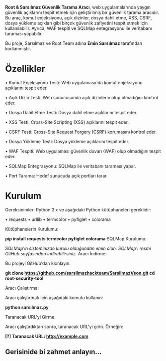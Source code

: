 **Root & Sarsılmaz Güvenlik Tarama Aracı**, web uygulamalarında yaygın güvenlik açıklarını tespit etmek için geliştirilmiş bir güvenlik tarama aracıdır. Bu araç, komut enjeksiyonu, açık dizinler, dosya dahil etme, XSS, CSRF, dosya yükleme açıkları gibi birçok güvenlik zafiyetini tespit etmek için kullanılabilir. Ayrıca, WAF tespiti ve SQLMap entegrasyonu ile veritabanı taraması yapabilir.

Bu proje, Sarsılmaz ve Root Team adına **Emin Sarsılmaz** tarafından kodlanmıştır.

# Özellikler
• Komut Enjeksiyonu Testi: Web uygulamasında komut enjeksiyonu açıklarını tespit eder.

• Açık Dizin Testi: Web sunucusunda açık dizinlerin olup olmadığını kontrol eder.

• Dosya Dahil Etme Testi: Dosya dahil etme açıklarını tespit eder.

• XSS Testi: Cross-Site Scripting (XSS) açıklarını tespit eder.

• CSRF Testi: Cross-Site Request Forgery (CSRF) korumasını kontrol eder.

• Dosya Yükleme Testi: Dosya yükleme açıklarını tespit eder.

• WAF Tespiti: Web uygulaması güvenlik duvarı (WAF) olup olmadığını tespit eder.

• SQLMap Entegrasyonu: SQLMap ile veritabanı taraması yapar.

• Port Tarama: Hedef sunucuda açık portları tarar.

# Kurulum
Gereksinimler: Python 3.x ve aşağıdaki Python kütüphaneleri gereklidir:

• requests
• urllib
• termcolor
• pyfiglet
• colorama

Kütüphanelerin Kurulumu:

**pip install requests termcolor pyfiglet colorama**
SQLMap Kurulumu:

*SQLMap'in sisteminizde kurulu olduğundan emin olun. SQLMap'i resmi GitHub sayfasından indirebilirsiniz.*
Aracı İndirme:

Bu projeyi GitHub'dan klonlayın:

**git clone https://github.com/sarsilmazhackteam/SarsilmazVson.git
cd root-security-tool**

Aracı Çalıştırma:

Aracı çalıştırmak için aşağıdaki komutu kullanın:

**python sarsilmaz.py**

Taranacak URL'yi Girme:

Aracı çalıştırdıktan sonra, taranacak URL'yi girin. Örneğin:

**[?] Taranacak URL: http://example.com**

## Gerisinide bi zahmet anlayın...
